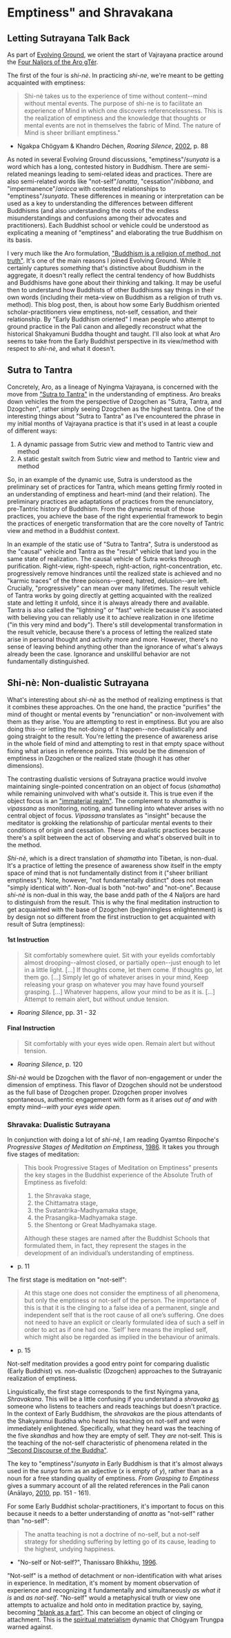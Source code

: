 # Emptiness" and Shravakana

## Letting Sutrayana Talk Back

As part of [Evolving Ground](evolvingground.org), we orient the start of Vajrayana practice around the [Four Naljors of the Aro gTér](https://www.aroencyclopaedia.org/shared/text/n/naljors_ar_01_ncr_eng.php).

The first of the four is _shi-nè_. In practicing _shi-ne_, we're meant to be getting acquainted with emptiness:

> Shi-nè takes us to the experience of time without content--mind without mental events. The purpose of shi-ne is to facilitate an experience of Mind in which one discovers referencelessness. This is the realization of emptiness and the knowledge that thoughts or mental events are not in themselves the fabric of Mind. The nature of Mind is sheer brilliant emptiness."

- Ngakpa Chögyam & Khandro Déchen, _Roaring Silence_, [2002](<(https://www.amazon.com/Roaring-Silence-Discovering-Mind-Dzogchen/dp/1570629447)>), p. 88

As noted in several Evolving Ground discussions, "emptiness"/_sunyata_ is a word which has a long, contested history in Buddhism. There are semi-related meanings leading to semi-related ideas and practices. There are also semi-related words like "not-self"/_anatta_, "cessation"/_nibbana_, and "impermanence"/_anicca_ with contested relationships to "emptiness"/_sunyata_. These differences in meaning or interpretation can be used as a key to understanding the differences between different Buddhisms (and also understanding the roots of the endless misunderstandings and confusions among their advocates and practitioners). Each Buddhist school or vehicle could be understood as explicating a meaning of "emptiness" and elaborating the true Buddhism on its basis.

I very much like the Aro formulation, ["Buddhism is a religion of method, not truth"](http://ngakma-nordzin.blogspot.com/2011/07/teachers-vehicles-in-buddhism.html). It's one of the main reasons I joined Evolving Ground. While it certainly captures _something_ that's distinctive about Buddhism in the aggregate, it doesn't really reflect the central tendency of how Buddhists and Buddhisms have gone about their thinking and talking. It may be useful then to understand how Buddhists of other Buddhisms say things in their own words (including their meta-view on Buddhism as a religion of truth vs. method). This blog post, then, is about how some Early Buddhism oriented scholar-practitioners view emptiness, not-self, cessation, and their relationship. By "Early Buddhism oriented" I mean people who attempt to ground practice in the Pali canon and allegedly reconstruct what the historical Shakyamuni Buddha thought and taught. I'll also look at what Aro seems to take from the Early Buddhist perspective in its view/method with respect to _shi-nè_, and what it doesn't.

## Sutra to Tantra

Concretely, Aro, as a lineage of Nyingma Vajrayana, is concerned with the move from ["Sutra to Tantra"](https://www.patreon.com/posts/sutra-to-tantra-41355682) in the understanding of emptiness. Aro breaks down vehicles the from the perspective of Dzogchen as "Sutra, Tantra, and Dzogchen", rather simply seeing Dzogchen as the highest tantra. One of the interesting things about "Sutra to Tantra" as I've encountered the phrase in my initial months of Vajrayana practice is that it's used in at least a couple of different ways:

1. A dynamic passage from Sutric view and method to Tantric view and method
2. A static gestalt switch from Sutric view and method to Tantric view and method

So, in an example of the dynamic use, Sutra is understood as the preliminary set of practices for Tantra, which means getting firmly rooted in an understanding of emptiness and heart-mind (and their relation). The preliminary practices are adaptations of practices from the renunciatory, pre-Tantric history of Buddhism. From the dynamic result of those practices, you achieve the base of the right experiential framework to begin the practices of energetic transformation that are the core novelty of Tantric view and method in a Buddhist context.

In an example of the static use of "Sutra to Tantra", Sutra is understood as the "causal" vehicle and Tantra as the "result" vehicle that land you in the same state of realization. The causal vehicle of Sutra works through purification. Right-view, right-speech, right-action, right-concentration, etc. progressively remove hindrances until the realized state is achieved and no "karmic traces" of the three poisons--greed, hatred, delusion--are left. Crucially, "progressively" can mean over many lifetimes. The result vehicle of Tantra works by going directly at getting acquainted with the realized state and letting it unfold, since it is always already there and available. Tantra is also called the "lightning" or "fast" vehicle because it's associated with believing you can reliably use it to achieve realization in one lifetime ("in this very mind and body"). There's still developmental transformation in the result vehicle, because there's a process of letting the realized state arise in personal thought and activity more and more. However, there's no sense of leaving behind anything other than the ignorance of what's always already been the case. Ignorance and unskillful behavior are not fundamentally distinguished.

## Shi-nè: Non-dualistic Sutrayana

What's interesting about _shi-nè_ as the method of realizing emptiness is that it combines these approaches. On the one hand, the practice "purifies" the mind of thought or mental events by "renunciation" or non-involvement with them as they arise. You are attempting to rest in emptiness. But you are also doing this--or letting the not-doing of it happen--non-dualistically and going straight to the result. You're letting the presence of awareness arise in the whole field of mind and attempting to rest in that empty space without fixing what arises in reference points. This would be the dimension of emptiness in Dzogchen or the realized state (though it has other dimensions).

The contrasting dualistic versions of Sutrayana practice would involve maintaining single-pointed concentration on an object of focus (_shamatha_) while remaining uninvolved with what's outside it. This is true even if the object focus is an ["immaterial realm"](https://www.lionsroar.com/the-taste-of-liberation/). The complement to _shamatha_ is _vipassana_ as monitoring, noting, and tunnelling into whatever arises with no central object of focus. _Vipassana_ translates as "insight" because the meditator is grokking the relationship of particular mental events to their conditions of origin and cessation. These are dualistic practices because there's a split between the act of observing and what's observed built in to the method.

_Shi-nè_, which is a direct translation of _shamatha_ into Tibetan, is non-dual. It's a practice of letting the presence of awareness show itself in the empty space of mind that is not fundamentally distinct from it ("sheer brilliant emptiness"). Note, however, "not fundamentally distinct" does not mean "simply identical with". Non-dual is both "not-two" and "not-one". Because _shi-nè_ is non-dual in this way, the base andd path of the 4 Naljors are hard to distinguish from the result. This is why the final meditation instruction to get acquainted with the base of Dzogchen (beginningless enlightenment) is by design not so different from the first instruction to get acquainted with result of Sutra (emptiness):

#### 1st Instruction

> Sit comfortably somewhere quiet. Sit with your eyelids comfortably almost drooping--almost closed, or partially open--just enough to let in a little light. [...] If thoughts come, let them come. If thoughts go, let them go. [...] Simply let go of whatever arises in your mind, Keep releasing your grasp on whatever you may have found yourself grasping. [...] Whatever happens, allow your mind to be as it is. [...] Attempt to remain alert, but without undue tension.

- _Roaring Silence_, pp. 31 - 32

#### Final Instruction

> Sit comfortably with your eyes wide open. Remain alert but without tension.

- _Roaring Silence_, p. 120

_Shi-nè_ would be Dzogchen with the flavor of non-engagement or under the dimension of emptiness. This flavor of Dzogchen should not be understood as the full base of Dzogchen proper. Dzogchen proper involves spontaneous, authentic engagement with form as it arises _out of and with_ empty mind--_with your eyes wide open_.

### Shravaka: Dualistic Sutrayana

In conjunction with doing a lot of _shi-nè_, I am reading
Gyamtso Rinpoche's _Progressive Stages of Meditation on Emptiness_, [1986](https://www.amazon.com/Progressive-Meditation-Emptiness-Tsultrim-Rinpoche/dp/153740900X). It takes you through five stages of meditation:

> This book Progressive Stages of Meditation on Emptiness” presents the key stages in the Buddhist experience of the Absolute Truth of Emptiness as fivefold:
>
> 1. the Shravaka stage,
> 2. the Chittamatra stage,
> 3. the Svatantrika-Madhyamaka stage,
> 4. the Prasangika-Madhyamaka stage.
> 5. the Shentong or Great Madhyamaka stage.
>
> Although these stages are named after the Buddhist Schools that formulated them, in fact, they represent the stages in the development of an individual’s understanding of emptiness.

- p. 11

The first stage is meditation on "not-self":

> At this stage one does not consider the emptiness of all phenomena, but only the emptiness or not-self of the person. The importance of this is that it is the clinging to a false idea of a permanent, single and independent self that is the root cause of all one’s suffering. One does not need to have an explicit or clearly formulated idea of such a self in order to act as if one had one. ‘Self’ here means the implied self, which might also be regarded as implied in the behaviour of animals.

- p. 15

Not-self meditation provides a good entry point for comparing dualistic (Early Buddhist) vs. non-dualistic (Dzogchen) approaches to the Sutrayanic realization of emptiness.

Linguistically, the first stage corresponds to the first Nyingma yana, _Shravakana_. This will be a little confusing if you understand a _shravaka_ [as](https://www.spacious-passion.org/shared/text/s/spacious_passion_ch_02_skymind_03_vehicles_eng.php#_ftn10) someone who listens to teachers and reads teachings but doesn't practice. In the context of Early Buddhism, the _shravakas_ are the pious attendants of the Shakyamnui Buddha who heard his teaching on not-self and were immediately enlightened. Specifically, what they heard was the teaching of the five _skandhas_ and how they are empty of self. They _are_ not-self. This is the teaching of the not-self characteristic of phenomena related in the ["Second Discourse of the Buddha"](https://www.accesstoinsight.org/lib/authors/nanamoli/wheel017.html#s2).

The key to "emptiness"/_sunyata_ in Early Buddhism is that it's almost always used in the _sunya_ form as an adjective (_x_ is empty of _y_), rather than as a noun for a free standing quality of emptiness. _From Grasping to Emptiness_ gives a summary account of all the related references in the Pali canon (Anālayo, [2010](https://www.buddhismuskunde.uni-hamburg.de/pdf/5-personen/analayo/from-grasping.pdf), pp. 151 - 161).

For some Early Buddhist scholar-practitioners, it's important to focus on this because it needs to a better understanding of _anatta_ as "not-self" rather than "no-self":

> The anatta teaching is not a doctrine of no-self, but a not-self strategy for shedding suffering by letting go of its cause, leading to the highest, undying happiness.

- "No-self or Not-self?", Thanissaro Bhikkhu, [1996](https://www.accesstoinsight.org/lib/authors/thanissaro/notself2.html).

"Not-self" is a method of detachment or non-identification with what arises in experience. In meditation, it's moment by moment observation of experience and recognizing it fundamentally and simultaneously _as what it is_ and _as not-self_. "No-self" would a metaphysical truth or view one attempts to actualize and hold onto in meditation practice by, saying, becoming ["blank as a fart"](https://www.youtube.com/watch?v=aJbq1vWWd4E). This can become an object of clinging or attachment. This is the [spiritual materialism](https://en.wikipedia.org/wiki/Spiritual_materialism#Lords_of_Materialism) dynamic that Chögyam Trungpa warned against.
